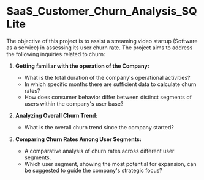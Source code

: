 # SaaS_Customer_Churn_Analysis_SQLite
 
The objective of this project is to assist a streaming video startup (Software as a service) in assessing its user churn rate. The project aims to address the following inquiries related to churn:

1. **Getting familiar with the operation of the Company:**
   - What is the total duration of the company's operational activities?
   - In which specific months there are sufficient data to calculate churn rates?
   - How does consumer behavior differ between distinct segments of users within the company's user base?

2. **Analyzing Overall Churn Trend:**
   - What is the overall churn trend since the company started?

3. **Comparing Churn Rates Among User Segments:**
   - A comparative analysis of churn rates across different user segments.
   - Which user segment, showing the most potential for expansion, can be suggested to guide the company's strategic focus?
